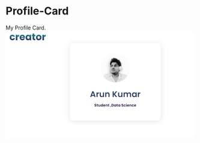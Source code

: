 # Profile-Card
My Profile Card.
![alt text](https://github.com/00arunkumar/Profile-Card/blob/main/profile-card-img.png?raw=true)
